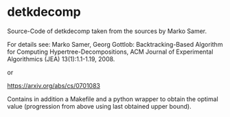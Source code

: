 # detkdecomp
Source-Code of detkdecomp taken from the sources by Marko Samer.

For details see: Marko Samer, Georg Gottlob: Backtracking-Based Algorithm for Computing Hypertree-Decompositions, ACM Journal of Experimental Algorithmics (JEA) 13(1):1.1-1.19, 2008.

or

https://arxiv.org/abs/cs/0701083


Contains in addition a Makefile and a python wrapper to obtain the optimal value (progression from above using last obtained upper bound). 
